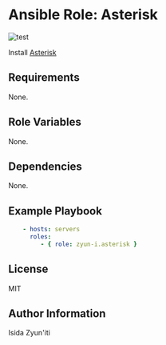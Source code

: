 # Ansible Role: Asterisk

![test](https://github.com/zyun-i/ansible-role-asterisk/workflows/test/badge.svg)

Install [Asterisk](https://www.asterisk.org/)

## Requirements

None.

## Role Variables

None.

## Dependencies

None.

## Example Playbook

```yaml
    - hosts: servers
      roles:
         - { role: zyun-i.asterisk }
```

## License

MIT

## Author Information

Isida Zyun'iti

